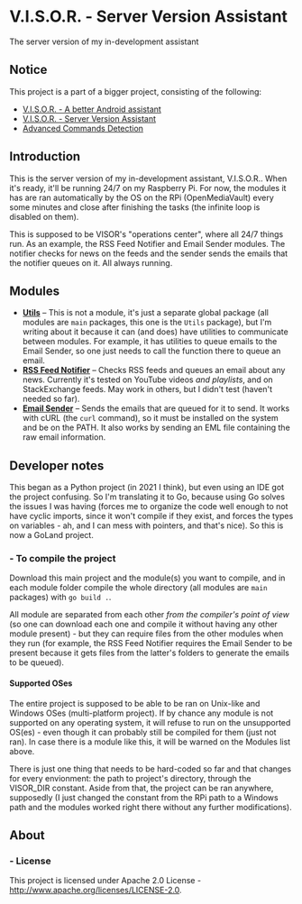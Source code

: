 # V.I.S.O.R. - Server Version Assistant
The server version of my in-development assistant

## Notice
This project is a part of a bigger project, consisting of the following:
-   [V.I.S.O.R. - A better Android assistant](https://github.com/DADi590/VISOR---A-better-Android-assistant)
-   [V.I.S.O.R. - Server Version Assistant](https://github.com/Edw590/VISOR---Server-Version-Assistant)
-   [Advanced Commands Detection](https://github.com/DADi590/Advanced-Commands-Detection)

## Introduction
This is the server version of my in-development assistant, V.I.S.O.R.. When it's ready, it'll be running 24/7 on my Raspberry Pi. For now, the modules it has are ran automatically by the OS on the RPi (OpenMediaVault) every some minutes and close after finishing the tasks (the infinite loop is disabled on them).

This is supposed to be VISOR's "operations center", where all 24/7 things run. As an example, the RSS Feed Notifier and Email Sender modules. The notifier checks for news on the feeds and the sender sends the emails that the notifier queues on it. All always running.

## Modules
- **[Utils](https://github.com/Edw590/VISOR-Utils)** – This is not a module, it's just a separate global package (all modules are `main` packages, this one is the `Utils` package), but I'm writing about it because it can (and does) have utilities to communicate between modules. For example, it has utilities to queue emails to the Email Sender, so one just needs to call the function there to queue an email.
- **[RSS Feed Notifier](https://github.com/Edw590/VISOR-RssFeedNotifier)** – Checks RSS feeds and queues an email about any news. Currently it's tested on YouTube videos *and playlists*, and on StackExchange feeds. May work in others, but I didn't test (haven't needed so far).
- **[Email Sender](https://github.com/Edw590/VISOR-EmailSender)** – Sends the emails that are queued for it to send. It works with cURL (the `curl` command), so it must be installed on the system and be on the PATH. It also works by sending an EML file containing the raw email information.

## Developer notes
This began as a Python project (in 2021 I think), but even using an IDE got the project confusing. So I'm translating it to Go, because using Go solves the issues I was having (forces me to organize the code well enough to not have cyclic imports, since it won't compile if they exist, and forces the types on variables - ah, and I can mess with pointers, and that's nice). So this is now a GoLand project.

### - To compile the project
Download this main project and the module(s) you want to compile, and in each module folder compile the whole directory (all modules are `main` packages) with `go build .`.

All module are separated from each other *from the compiler's point of view* (so one can download each one and compile it without having any other module present) - but they can require files from the other modules when they run (for example, the RSS Feed Notifier requires the Email Sender to be present because it gets files from the latter's folders to generate the emails to be queued).

#### Supported OSes
The entire project is supposed to be able to be ran on Unix-like and Windows OSes (multi-platform project). If by chance any module is not supported on any operating system, it will refuse to run on the unsupported OS(es) - even though it can probably still be compiled for them (just not ran). In case there is a module like this, it will be warned on the Modules list above.

There is just one thing that needs to be hard-coded so far and that changes for every envionment: the path to project's directory, through the VISOR_DIR constant. Aside from that, the project can be ran anywhere, supposedly (I just changed the constant from the RPi path to a Windows path and the modules worked right there without any further modifications).

## About
### - License
This project is licensed under Apache 2.0 License - http://www.apache.org/licenses/LICENSE-2.0.
